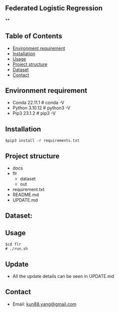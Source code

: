 ## Federated Logistic Regression

**

## Table of Contents

* [Environment requirement](#Environment)
* [Installation](#Installation)
* [Usage](#Usage)
* [Project structure](#Project)
* [Dataset](#Dataset)
* [Contact](#contact)

<!-- * [License](#license) -->

## Environment requirement <a name="Environment"></a>

- Conda 22.11.1 # conda -V
- Python 3.10.12 # python3 -V
- Pip3 23.1.2 # pip3 -V

## Installation  <a name="Installation"></a>
  `$pip3 install -r requirements.txt`

## Project structure <a name="Project"></a>

- docs
- flr
  - dataset
  - out
- requirement.txt
- README.md
- UPDATE.md

## Dataset:

[//]: # (- GAUSSIAN3: _simulated 2 clusters from 2 Gaussian distributions._)

[//]: # (- MNIST: _handwritten datasets: https://yann.lecun.com/exdb/mnist/ or https://web.archive.org/web/20160828233817/http://yann.lecun.com/exdb/mnist/index.html)

[//]: # (- NBAIOT: _IoT dataset: https://archive.ics.uci.edu/ml/datasets/detection_of_IoT_botnet_attacks_N_BaIoT)

## Usage

```shell
$cd flr
# ./run.sh
```

## Update

- All the update details can be seen in UPDATE.md

## Contact

- Email: kun88.yang@gmail.com

[//]: #
[//]: #
[//]: #
[//]: #
[//]: #
[//]: #
